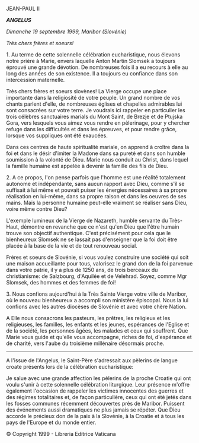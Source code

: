JEAN-PAUL II

***ANGELUS***

*Dimanche 19 septembre 1999, Maribor (Slovénie)*

*Très chers frères et soeurs!*

1\. Au terme de cette solennelle célébration eucharistique, nous élevons notre prière à Marie, envers laquelle Anton Martin Slomsek a toujours éprouvé une grande dévotion. De nombreuses fois il a eu recours à elle au long des années de son existence. Il a toujours eu confiance dans son intercession maternelle.

Très chers frères et soeurs slovènes! La Vierge occupe une place importante dans la religiosité de votre peuple. Un grand nombre de vos chants parlent d'elle, de nombreuses églises et chapelles admirables lui sont consacrées sur votre terre. Je voudrais ici rappeler en particulier les trois célèbres sanctuaires marials du Mont Saint, de Brezje et de Ptujska Gora, vers lesquels vous aimez vous rendre en pèlerinage, pour y chercher refuge dans les difficultés et dans les épreuves, et pour rendre grâce, lorsque vos suppliques ont été exaucées.

Dans ces centres de haute spiritualité mariale, on apprend à croître dans la foi et dans le désir d'imiter la Madone dans sa pureté et dans son humble soumission à la volonté de Dieu. Marie nous conduit au Christ, dans lequel la famille humaine est appelée à devenir la famille des fils de Dieu.

2\. A ce propos, l'on pense parfois que l'homme est une réalité totalement autonome et indépendante, sans aucun rapport avec Dieu, comme s'il se suffisait à lui même et pouvait puiser les énergies nécessaires à sa propre réalisation en lui-même, dans sa propre raison et dans les oeuvres de ses mains. Mais la personne humaine peut-elle vraiment se réaliser sans Dieu, voire même contre Dieu?

L'exemple lumineux de la Vierge de Nazareth, humble servante du Très-Haut, démontre en revanche que ce n'est qu'en Dieu que l'être humain trouve son objectif authentique. C'est précisément pour cela que le bienheureux Slomsek ne se lassait pas d'enseigner que la foi doit être placée à la base de la vie et de tout renouveau social.

Frères et soeurs de Slovénie, si vous voulez construire une société qui soit une maison accueillante pour tous, valorisez le grand don de la foi parvenue dans votre patrie, il y a plus de 1250 ans, de trois berceaux du christianisme: de Salzbourg, d'Aquilée et de Velehrad. Soyez, comme Mgr Slomsek, des hommes et des femmes de foi!

3\. Nous confions aujourd'hui à la Très Sainte Vierge votre ville de Maribor, où le nouveau bienheureux a accompli son ministère épiscopal. Nous la lui confions avec les autres diocèses de Slovénie et avec votre chère Nation.

A Elle nous consacrons les pasteurs, les prêtres, les religieux et les religieuses, les familles, les enfants et les jeunes, espérances de l'Eglise et de la société, les personnes âgées, les malades et ceux qui souffrent. Que Marie vous guide et qu'elle vous accompagne, riches de foi, d'espérance et de charité, vers l'aube du troisième millénaire désormais proche.

* * *

A l'issue de l'Angelus, le Saint-Père s'adressait aux pèlerins de langue croate présents lors de la célébration eucharistique:

Je salue avec une grande affection les pèlerins de la proche Croatie qui ont voulu s'unir à cette solennelle célébration liturgique. Leur présence m'offre également l'occasion de rappeler les victimes innocentes des guerres et des régimes totalitaires et, de façon particulière, ceux qui ont été jetés dans les fosses communes récemment découvertes près de Maribor. Puissent des événements aussi dramatiques ne plus jamais se répéter. Que Dieu accorde le précieux don de la paix à la Slovénie, à la Croatie et à tous les pays de l'Europe et du monde entier.

© Copyright 1999 - Libreria Editrice Vaticana